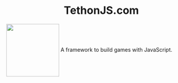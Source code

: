 
  <h1 align="center">TethonJS.com</h1>
  <img src="https://tethonjs.com/images/mstile-144x144.png" width="140px" height="140px" align="center">
  A framework to build games with JavaScript.
